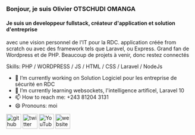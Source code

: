 ### Bonjour, je suis Olivier OTSCHUDI OMANGA
#### Je suis un developpeur fullstack, créateur d'application et solution d'entreprise



 avec une vision personnel de l'IT pour la RDC. application créée from scratch ou avec des framework tels que Laravel, ou Express. Grand fan de Wordpress et de PHP. Beaucoup de projets à venir, donc restez connectés

Skills: PHP / WORDPRESS / JS / HTML / CSS / Laravel / NodeJs

- 🔭 I’m currently working on Solution Logiciel pour les entreprise de sécurité en RDC 
- 🌱 I’m currently learning websockets, l'intelligence artificel, Laravel 10 
- 📫 How to reach me: +243 81204 3131 
- 😄 Pronouns: moi 


[<img src='https://cdn.jsdelivr.net/npm/simple-icons@3.0.1/icons/github.svg' alt='github' height='40'>](https://github.com/https://github.com/otscheck)  [<img src='https://cdn.jsdelivr.net/npm/simple-icons@3.0.1/icons/twitter.svg' alt='twitter' height='40'>](https://twitter.com/https://twitter.com/otscheck)  [<img src='https://cdn.jsdelivr.net/npm/simple-icons@3.0.1/icons/youtube.svg' alt='YouTube' height='40'>](https://www.youtube.com/channel/https://www.youtube.com/@olivierotschudi)  [<img src='https://cdn.jsdelivr.net/npm/simple-icons@3.0.1/icons/icloud.svg' alt='website' height='40'>](https://otscheck.com/)  

